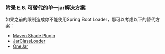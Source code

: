 ### 附录 E.6. 可替代的单一jar解决方案

如果之前的限制造成你不能使用Spring Boot Loader，那可以考虑以下的替代方案：

* [Maven Shade Plugin](https://maven.apache.org/plugins/maven-shade-plugin/)
* [JarClassLoader](http://www.jdotsoft.com/JarClassLoader.php)
* [OneJar](http://one-jar.sourceforge.net/)
